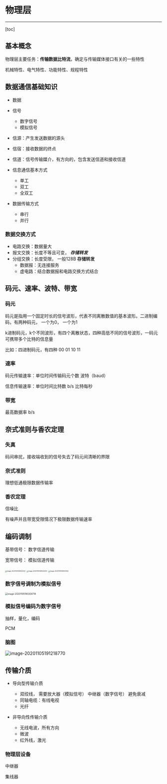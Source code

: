 # 物理层

---

[toc]

## 基本概念

物理层主要任务：**传输数据比特流**，确定与传输媒体接口有关的一些特性

机械特性、电气特性、功能特性、规程特性



## 数据通信基础知识

- 数据

- 信号
  - 数字信号
  - 模拟信号
- 信源：产生发送数据的源头
- 信宿：接收数据的终点
- 信道：信号传输媒介，有方向的，包含发送信道和接收信道

- 信息通信基本方式
  - 单工
  - 双工
  - 全双工
- 数据传输方式
  - 串行
  - 并行

### 数据交换方式

- 电路交换：数据量大
- 报文交换：长度不等且可变， ***存储转发***
- 分组交换：长度受限， 一般128B **存储转发**
  - 数据报：无连接服务
  - 虚电路：结合数据报和电路交换方式结合

## 码元、速率、波特、带宽

### 码元

码元是指用一个固定时长的信号波形，代表不同离散数值的基本波形。二进制编码，有两种码元， 一个为0， 一个为1 

k进制码元，k个不同波形，有四个离散状态，四种高低不同的信号波形，一码元可携带多个比特的信息量

比如：四进制码元，有四种 00 01 10 11

### 速率

码元传输速率：单位时间传输码元个数     波特（baud）

信息传输速率：单位时间比特数      b/s   比特每秒

### 带宽

最高数据率   b/s 



## 奈式准则与香农定理

### 失真

码间串扰，接收端收到的信号失去了码元间清晰的界限

### 奈式准则

理想低通极限数据传输率

### 香农定理

信噪比

有噪声并且带宽受限情况下极限数据传输速率

## 编码调制

基带信号：  数字信道传输

宽带信号：  模拟信道传输

 <img src="E:\MyStudyFile\Study_C_PLUS_PLUS\C-PLUS-PLUS-Road\NetWork\物理层.assets\image-20201105184502120.png" alt="image-20201105184502120" style="zoom:33%;" />

 <img src="E:\MyStudyFile\Study_C_PLUS_PLUS\C-PLUS-PLUS-Road\NetWork\物理层.assets\image-20201105184520254.png" alt="image-20201105184520254" style="zoom:33%;" />

 <img src="E:\MyStudyFile\Study_C_PLUS_PLUS\C-PLUS-PLUS-Road\NetWork\物理层.assets\image-20201105184551362.png" alt="image-20201105184551362" style="zoom:33%;" />

### 数字信号调制为模拟信号

<img src="E:\MyStudyFile\Study_C_PLUS_PLUS\C-PLUS-PLUS-Road\NetWork\物理层.assets\image-20201105190304718.png" alt="image-20201105190304718" style="zoom:50%;" />



### 模拟信号编码为数字信号

抽样，量化，编码

PCM

### 脑图

![image-20201105191218770](E:\MyStudyFile\Study_C_PLUS_PLUS\C-PLUS-PLUS-Road\NetWork\物理层.assets\image-20201105191218770.png)

## 传输介质

- 导向型传输介质
  - 双绞线， 需要放大器（模拟信号）  中继器（数字信号）  避免衰减
  - 同轴电缆：有线电视 
  - 光纤

- 非导向性传输介质
  - 无线电波，所有方向
  - 微波
  - 红外线，激光

### 物理层设备

中继器

集线器



